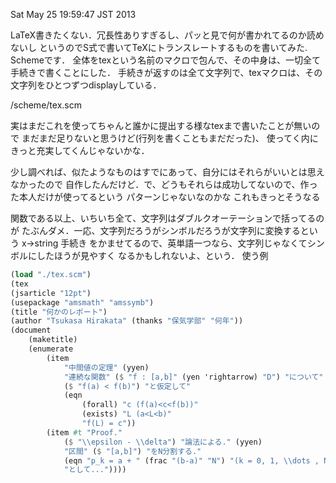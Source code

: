 Sat May 25 19:59:47 JST 2013

LaTeX書きたくない．冗長性ありすぎるし、パッと見で何が書かれてるのか読めないし
というのでS式で書いてTeXにトランスレートするものを書いてみた.
Schemeです．
全体をtexという名前のマクロで包んで、その中身は、一切全て手続きで書くことにした．
手続きが返すのは全て文字列で、texマクロは、その文字列をひとつずつdisplayしている．

/scheme/tex.scm

実はまだこれを使ってちゃんと誰かに提出する様なtexまで書いたことが無いので
まだまだ足りないと思うけど(行列を書くこともまだだった)、
使ってく内にきっと充実してくんじゃないかな．

少し調べれば、似たようなものはすでにあって、自分にはそれらがいいとは思えなかったので
自作したんだけど．で、どうもそれらは成功してないので、作った本人だけが使ってるという
パターンじゃないなのかな
これもきっとそうなる

関数である以上、いちいち全て、文字列はダブルクオーテーションで括ってるのが
たぶんダメ．一応、文字列だろうがシンボルだろうが文字列に変換するという x->string 手続き
をかませてるので、英単語一つなら、文字列じゃなくてシンボルにしたほうが見やすく
なるかもしれないよ、という．
使う例

```scheme
(load "./tex.scm")
(tex
(jsarticle "12pt")
(usepackage "amsmath" "amssymb")
(title "何かのレポート")
(author "Tsukasa Hirakata" (thanks "保気学部" "何年"))
(document
    (maketitle)
    (enumerate
        (item
            "中間値の定理" (yyen)
            "連続な関数" ($ "f : [a,b]" (yen 'rightarrow) "D") "について"
            ($ "f(a) < f(b)") "と仮定して"
            (eqn
                (forall) "c (f(a)<c<f(b))"
                (exists) "L (a<L<b)"
                "f(L) = c"))
        (item #t "Proof."
            ($ "\\epsilon - \\delta") "論法による." (yyen)
            "区間" ($ "[a,b]") "をN分割する."
            (eqn "p_k = a + " (frac "(b-a)" "N") "(k = 0, 1, \\dots , N)")
            "として..."))))
```
